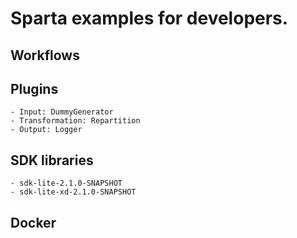 Sparta examples for developers.
============

Workflows
------------


Plugins
------------

	- Input: DummyGenerator
	- Transformation: Repartition
	- Output: Logger


SDK libraries
------------
		
	- sdk-lite-2.1.0-SNAPSHOT
	- sdk-lite-xd-2.1.0-SNAPSHOT


Docker
------------
